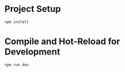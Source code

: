 # Project Setup

```sh
npm install
```

# Compile and Hot-Reload for Development

```sh
npm run dev
```